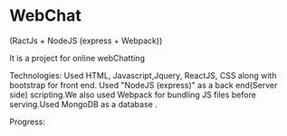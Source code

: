 # WebChat
(RactJs + NodeJS (express + Webpack))

It is a project for online webChatting 

Technologies: Used HTML, Javascript,Jquery, ReactJS, CSS along with bootstrap for front end. Used "NodeJS (express)" as a back end(Server side) scripting.We also used Webpack for bundling JS files before serving.Used MongoDB as a database .

Progress:

